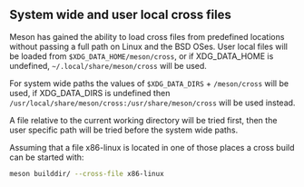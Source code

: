 ## System wide and user local cross files

Meson has gained the ability to load cross files from predefined locations
without passing a full path on Linux and the BSD OSes. User local files will be
loaded from `$XDG_DATA_HOME/meson/cross`, or if XDG_DATA_HOME is undefined,
`~/.local/share/meson/cross` will be used.

For system wide paths the values of `$XDG_DATA_DIRS` + `/meson/cross` will be used,
if XDG_DATA_DIRS is undefined then `/usr/local/share/meson/cross:/usr/share/meson/cross`
will be used instead.

A file relative to the current working directory will be tried first, then the
user specific path will be tried before the system wide paths.

Assuming that a file x86-linux is located in one of those places a cross build
can be started with:

```sh
meson builddir/ --cross-file x86-linux
```
